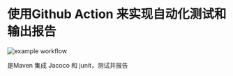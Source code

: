 # 使用Github Action 来实现自动化测试和输出报告

![example workflow](https://github.com/kexi292/testgitaction/actions/workflows/maven.yml/badge.svg)

是Maven 集成 Jacoco 和 junit，测试并报告
